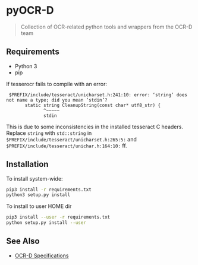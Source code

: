 # pyOCR-D

> Collection of OCR-related python tools and wrappers from the OCR-D team

## Requirements

* Python 3
* pip

If tesserocr fails to compile with an error:

```
 $PREFIX/include/tesseract/unicharset.h:241:10: error: ‘string’ does not name a type; did you mean ‘stdin’? 
       static string CleanupString(const char* utf8_str) {
              ^~~~~~
              stdin
```

This is due to some inconsistencies in the installed tesseract C headers. Replace `string` with `std::string` in `$PREFIX/include/tesseract/unicharset.h:265:5:` and `$PREFIX/include/tesseract/unichar.h:164:10:` ff.

## Installation

To install system-wide:

```sh
pip3 install -r requirements.txt
python3 setup.py install
```

To install to user HOME dir

```sh
pip3 install --user -r requirements.txt
python setup.py install --user
```


## See Also

* [OCR-D Specifications](https://github.com/ocr-d/spec)
